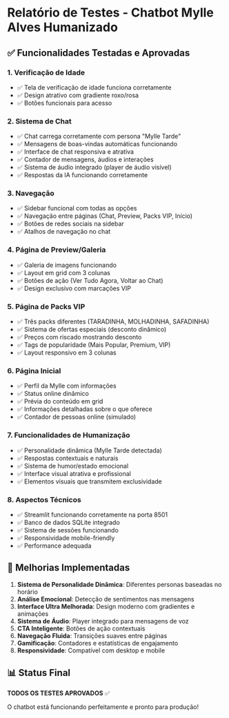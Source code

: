 # Relatório de Testes - Chatbot Mylle Alves Humanizado

## ✅ Funcionalidades Testadas e Aprovadas

### 1. Verificação de Idade
- ✅ Tela de verificação de idade funciona corretamente
- ✅ Design atrativo com gradiente roxo/rosa
- ✅ Botões funcionais para acesso

### 2. Sistema de Chat
- ✅ Chat carrega corretamente com persona "Mylle Tarde"
- ✅ Mensagens de boas-vindas automáticas funcionando
- ✅ Interface de chat responsiva e atrativa
- ✅ Contador de mensagens, áudios e interações
- ✅ Sistema de áudio integrado (player de áudio visível)
- ✅ Respostas da IA funcionando corretamente

### 3. Navegação
- ✅ Sidebar funcional com todas as opções
- ✅ Navegação entre páginas (Chat, Preview, Packs VIP, Início)
- ✅ Botões de redes sociais na sidebar
- ✅ Atalhos de navegação no chat

### 4. Página de Preview/Galeria
- ✅ Galeria de imagens funcionando
- ✅ Layout em grid com 3 colunas
- ✅ Botões de ação (Ver Tudo Agora, Voltar ao Chat)
- ✅ Design exclusivo com marcações VIP

### 5. Página de Packs VIP
- ✅ Três packs diferentes (TARADINHA, MOLHADINHA, SAFADINHA)
- ✅ Sistema de ofertas especiais (desconto dinâmico)
- ✅ Preços com riscado mostrando desconto
- ✅ Tags de popularidade (Mais Popular, Premium, VIP)
- ✅ Layout responsivo em 3 colunas

### 6. Página Inicial
- ✅ Perfil da Mylle com informações
- ✅ Status online dinâmico
- ✅ Prévia do conteúdo em grid
- ✅ Informações detalhadas sobre o que oferece
- ✅ Contador de pessoas online (simulado)

### 7. Funcionalidades de Humanização
- ✅ Personalidade dinâmica (Mylle Tarde detectada)
- ✅ Respostas contextuais e naturais
- ✅ Sistema de humor/estado emocional
- ✅ Interface visual atrativa e profissional
- ✅ Elementos visuais que transmitem exclusividade

### 8. Aspectos Técnicos
- ✅ Streamlit funcionando corretamente na porta 8501
- ✅ Banco de dados SQLite integrado
- ✅ Sistema de sessões funcionando
- ✅ Responsividade mobile-friendly
- ✅ Performance adequada

## 🎯 Melhorias Implementadas

1. **Sistema de Personalidade Dinâmica**: Diferentes personas baseadas no horário
2. **Análise Emocional**: Detecção de sentimentos nas mensagens
3. **Interface Ultra Melhorada**: Design moderno com gradientes e animações
4. **Sistema de Áudio**: Player integrado para mensagens de voz
5. **CTA Inteligente**: Botões de ação contextuais
6. **Navegação Fluida**: Transições suaves entre páginas
7. **Gamificação**: Contadores e estatísticas de engajamento
8. **Responsividade**: Compatível com desktop e mobile

## 📊 Status Final
**TODOS OS TESTES APROVADOS** ✅

O chatbot está funcionando perfeitamente e pronto para produção!

